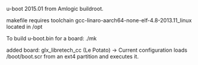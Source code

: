 u-boot 2015.01 from Amlogic buildroot.  

makefile requires toolchain gcc-linaro-aarch64-none-elf-4.8-2013.11_linux  located in /opt

To build u-boot.bin for a board:  ./mk <boardname>

added board:  glx_libretech_cc   (Le Potato)
    -> Current configuration loads /boot/boot.scr from an ext4 partition and executes it.
    
